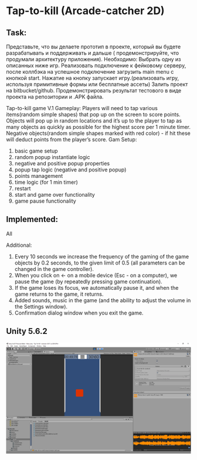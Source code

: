 # Tap-to-kill (Arcade-catcher 2D)

## Task:
Представьте, что вы делаете прототип в проекте, который вы будете разрабатывать и поддерживать
и дальше ( продемонстрируйте, что продумали архитектуру приложения). Необходимо:
Выбрать одну из описанных ниже игр. Реализовать подключение к фейковому серверу, после коллбэка на успешное подключение
загрузить main menu с кнопкой start. Нажатие на кнопку запускает игру.(реализовать игру, используя примитивные формы или
бесплатные ассеты)
Залить проект на bitbucket/github. Продемонстрировать результат тестового в виде проекта на репозитории и .APK файла.

Tap-to-kill game V.1
Gameplay: Players will need to tap various items(random simple shapes) that pop up on the screen to score points.
Objects will pop up in random locations and it’s up to the player to tap as many objects as quickly as possible for the
highest score per 1 minute timer. Negative objects(random simple shapes marked with red color) - if hit these will
deduct points from the player’s score.
Gam Setup:
1) basic game setup
2) random popup instantiate logic
3) negative and positive popup properties
4) popup tap logic (negative and positive popup)
5) points management
6) time logic (for 1 min timer)
7) restart
8) start and game over functionality
9) game pause functionality


## Implemented:
All

Additional:
1) Every 10 seconds we increase the frequency of the gaming of the game objects by 0.2 seconds, to the given limit of 0.5
 (all parameters can be changed in the game controller).
2) When you click on <- on a mobile device (Esc - on a computer), we pause the game (by repeatedly pressing game continuation).
3) If the game loses its focus, we automatically pause it, and when the game returns to the game, it returns.
4) Added sounds, music in the game (and the ability to adjust the volume in the Settings window).
5) Confirmation dialog window when you exit the game.

## Unity 5.6.2

![Tap-to-kill](screenshot.png)